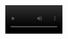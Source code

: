 <video src='[your URL here](https://drive.google.com/file/d/181PlNDnj7Nggdl6Ia7vXXFn_RjnvOTQq/view?usp=sharing)https://drive.google.com/file/d/181PlNDnj7Nggdl6Ia7vXXFn_RjnvOTQq/view?usp=sharing' width=180/>

